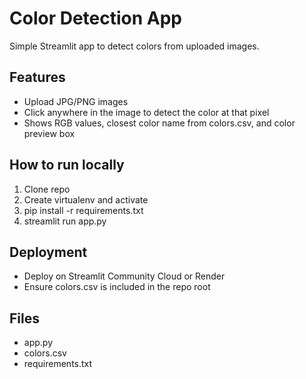 # Color Detection App

Simple Streamlit app to detect colors from uploaded images.

## Features
- Upload JPG/PNG images
- Click anywhere in the image to detect the color at that pixel
- Shows RGB values, closest color name from colors.csv, and color preview box

## How to run locally
1. Clone repo
2. Create virtualenv and activate
3. pip install -r requirements.txt
4. streamlit run app.py

## Deployment
- Deploy on Streamlit Community Cloud or Render
- Ensure colors.csv is included in the repo root

## Files
- app.py
- colors.csv
- requirements.txt
